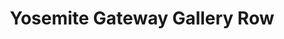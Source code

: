 ---
title: "Yosemite Gateway Gallery Row"
url: /oakhurst/yosemite-gateway-gallery-row/
shop: Kunst
---